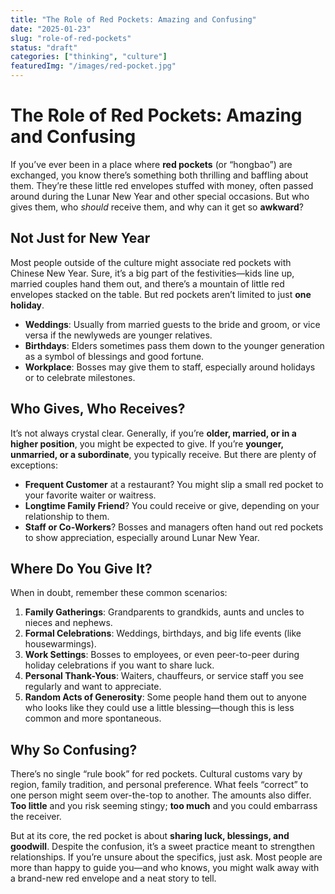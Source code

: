 ```yaml
---
title: "The Role of Red Pockets: Amazing and Confusing"
date: "2025-01-23"
slug: "role-of-red-pockets"
status: "draft"
categories: ["thinking", "culture"]
featuredImg: "/images/red-pocket.jpg"
---
```


# The Role of Red Pockets: Amazing and Confusing

If you’ve ever been in a place where **red pockets** (or “hongbao”) are exchanged, you know there’s something both thrilling and baffling about them. They’re these little red envelopes stuffed with money, often passed around during the Lunar New Year and other special occasions. But who gives them, who *should* receive them, and why can it get so **awkward**?

## Not Just for New Year
Most people outside of the culture might associate red pockets with Chinese New Year. Sure, it’s a big part of the festivities—kids line up, married couples hand them out, and there’s a mountain of little red envelopes stacked on the table. But red pockets aren’t limited to just **one holiday**.

- **Weddings**: Usually from married guests to the bride and groom, or vice versa if the newlyweds are younger relatives.
- **Birthdays**: Elders sometimes pass them down to the younger generation as a symbol of blessings and good fortune.
- **Workplace**: Bosses may give them to staff, especially around holidays or to celebrate milestones.

## Who Gives, Who Receives?
It’s not always crystal clear. Generally, if you’re **older, married, or in a higher position**, you might be expected to give. If you’re **younger, unmarried, or a subordinate**, you typically receive. But there are plenty of exceptions:

- **Frequent Customer** at a restaurant? You might slip a small red pocket to your favorite waiter or waitress.
- **Longtime Family Friend**? You could receive or give, depending on your relationship to them.
- **Staff or Co-Workers**? Bosses and managers often hand out red pockets to show appreciation, especially around Lunar New Year.

## Where Do You Give It?
When in doubt, remember these common scenarios:

1. **Family Gatherings**: Grandparents to grandkids, aunts and uncles to nieces and nephews.  
2. **Formal Celebrations**: Weddings, birthdays, and big life events (like housewarmings).  
3. **Work Settings**: Bosses to employees, or even peer-to-peer during holiday celebrations if you want to share luck.  
4. **Personal Thank-Yous**: Waiters, chauffeurs, or service staff you see regularly and want to appreciate.  
5. **Random Acts of Generosity**: Some people hand them out to anyone who looks like they could use a little blessing—though this is less common and more spontaneous.

## Why So Confusing?
There’s no single “rule book” for red pockets. Cultural customs vary by region, family tradition, and personal preference. What feels “correct” to one person might seem over-the-top to another. The amounts also differ. **Too little** and you risk seeming stingy; **too much** and you could embarrass the receiver.

But at its core, the red pocket is about **sharing luck, blessings, and goodwill**. Despite the confusion, it’s a sweet practice meant to strengthen relationships. If you’re unsure about the specifics, just ask. Most people are more than happy to guide you—and who knows, you might walk away with a brand-new red envelope and a neat story to tell.